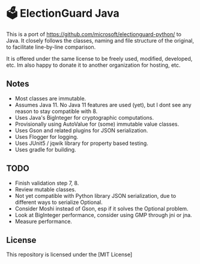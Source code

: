 # 🗳 ElectionGuard Java

This is a port of https://github.com/microsoft/electionguard-python/ to Java.
It  closely follows the classes, naming and file structure of the original, to facilitate 
line-by-line comparison.

It is offered under the same license to be freely used, modified, developed, etc. 
Im also happy to donate it to another organization for hosting, etc.

## Notes

 * Most classes are immutable. 
 * Assumes Java 11. No Java 11 features are used (yet), but I dont see any reason to stay compatible with 8.
 * Uses Java's BigInteger for cryptographic computations.
 * Provisionally using AutoValue for (some) immutable value classes.
 * Uses Gson and related plugins for JSON serialization. 
 * Uses Flogger for logging.
 * Uses JUnit5 / jqwik library for property based testing.
 * Uses gradle for building.
 
## TODO

  * Finish validation step 7, 8.
  * Review mutable classes.
  * Not yet compatible with Python library JSON serialization, due to different ways to serialize Optional.
  * Consider Moshi instead of Gson, esp if it solves the Optional problem.
  * Look at BigInteger performance, consider using GMP through jni or jna.
  * Measure performance.

## License

This repository is licensed under the [MIT License]



